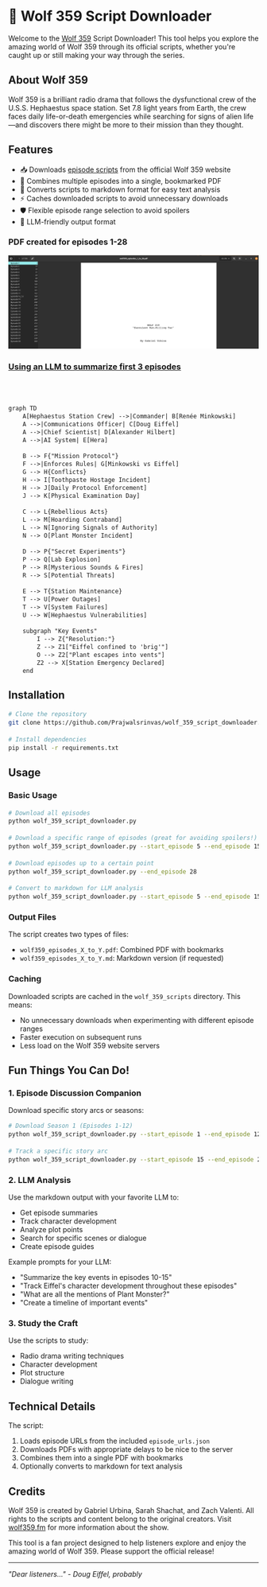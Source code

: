 # 🚀 Wolf 359 Script Downloader

Welcome to the [Wolf 359](https://wolf359.fm/) Script Downloader! This tool helps you explore the amazing world of Wolf 359 through its official scripts, whether you're caught up or still making your way through the series.

## About Wolf 359

Wolf 359 is a brilliant radio drama that follows the dysfunctional crew of the U.S.S. Hephaestus space station. Set 7.8 light years from Earth, the crew faces daily life-or-death emergencies while searching for signs of alien life—and discovers there might be more to their mission than they thought.

## Features

- 📥 Downloads [episode scripts](https://wolf359.fm/extras) from the official Wolf 359 website
- 🔖 Combines multiple episodes into a single, bookmarked PDF
- 📝 Converts scripts to markdown format for easy text analysis
- ⚡ Caches downloaded scripts to avoid unnecessary downloads
- 🛡️ Flexible episode range selection to avoid spoilers
- 🤖 LLM-friendly output format

### PDF created for episodes 1-28 
![example pdf](image.png)

### [Using an LLM to summarize first 3 episodes](https://chatgpt.com/share/6741abb5-a340-8003-bdab-77d2c4ae6956)

<br><br>

```mermaid
graph TD
    A[Hephaestus Station Crew] -->|Commander| B[Renée Minkowski]
    A -->|Communications Officer| C[Doug Eiffel]
    A -->|Chief Scientist| D[Alexander Hilbert]
    A -->|AI System| E[Hera]

    B --> F{"Mission Protocol"}
    F -->|Enforces Rules| G[Minkowski vs Eiffel]
    G --> H{Conflicts}
    H --> I[Toothpaste Hostage Incident]
    H --> J[Daily Protocol Enforcement]
    J --> K[Physical Examination Day]

    C --> L{Rebellious Acts}
    L --> M[Hoarding Contraband]
    L --> N[Ignoring Signals of Authority]
    N --> O[Plant Monster Incident]
    
    D --> P{"Secret Experiments"}
    P --> Q[Lab Explosion]
    P --> R[Mysterious Sounds & Fires]
    R --> S[Potential Threats]

    E --> T{Station Maintenance}
    T --> U[Power Outages]
    T --> V[System Failures]
    U --> W[Hephaestus Vulnerabilities]

    subgraph "Key Events"
        I --> Z{"Resolution:"}
        Z --> Z1["Eiffel confined to 'brig'"]
        O --> Z2["Plant escapes into vents"]
        Z2 --> X[Station Emergency Declared]
    end

```

## Installation

```bash
# Clone the repository
git clone https://github.com/Prajwalsrinvas/wolf_359_script_downloader.git

# Install dependencies
pip install -r requirements.txt
```

## Usage

### Basic Usage

```bash
# Download all episodes
python wolf_359_script_downloader.py

# Download a specific range of episodes (great for avoiding spoilers!)
python wolf_359_script_downloader.py --start_episode 5 --end_episode 15

# Download episodes up to a certain point
python wolf_359_script_downloader.py --end_episode 28

# Convert to markdown for LLM analysis
python wolf_359_script_downloader.py --start_episode 5 --end_episode 15 --convert_markdown
```

### Output Files

The script creates two types of files:
- `wolf359_episodes_X_to_Y.pdf`: Combined PDF with bookmarks
- `wolf359_episodes_X_to_Y.md`: Markdown version (if requested)

### Caching

Downloaded scripts are cached in the `wolf_359_scripts` directory. This means:
- No unnecessary downloads when experimenting with different episode ranges
- Faster execution on subsequent runs
- Less load on the Wolf 359 website servers

## Fun Things You Can Do!

### 1. Episode Discussion Companion
Download specific story arcs or seasons:
```bash
# Download Season 1 (Episodes 1-12)
python wolf_359_script_downloader.py --start_episode 1 --end_episode 12 --convert_markdown

# Track a specific story arc
python wolf_359_script_downloader.py --start_episode 15 --end_episode 20 --convert_markdown
```

### 2. LLM Analysis
Use the markdown output with your favorite LLM to:
- Get episode summaries
- Track character development
- Analyze plot points
- Search for specific scenes or dialogue
- Create episode guides

Example prompts for your LLM:
- "Summarize the key events in episodes 10-15"
- "Track Eiffel's character development throughout these episodes"
- "What are all the mentions of Plant Monster?"
- "Create a timeline of important events"

### 3. Study the Craft
Use the scripts to study:
- Radio drama writing techniques
- Character development
- Plot structure
- Dialogue writing

## Technical Details

The script:
1. Loads episode URLs from the included `episode_urls.json`
2. Downloads PDFs with appropriate delays to be nice to the server
3. Combines them into a single PDF with bookmarks
4. Optionally converts to markdown for text analysis

## Credits

Wolf 359 is created by Gabriel Urbina, Sarah Shachat, and Zach Valenti. All rights to the scripts and content belong to the original creators. Visit [wolf359.fm](https://wolf359.fm) for more information about the show.

This tool is a fan project designed to help listeners explore and enjoy the amazing world of Wolf 359. Please support the official release!

---

*"Dear listeners..." - Doug Eiffel, probably*
